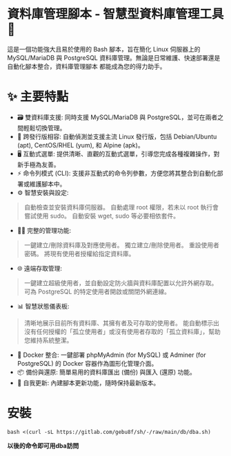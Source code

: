 # 資料庫管理腳本 - 智慧型資料庫管理工具 🧰
這是一個功能強大且易於使用的 Bash 腳本，旨在簡化 Linux 伺服器上的 MySQL/MariaDB 與 PostgreSQL 資料庫管理。無論是日常維護、快速部署還是自動化腳本整合，資料庫管理腳本 都能成為您的得力助手。

# ✨ 主要特點
- 🗃️ 雙資料庫支援: 同時支援 MySQL/MariaDB 與 PostgreSQL，並可在兩者之間輕鬆切換管理。
- 🐧 跨發行版相容: 自動偵測並支援主流 Linux 發行版，包括 Debian/Ubuntu (apt), CentOS/RHEL (yum), 和 Alpine (apk)。
- 🖥️ 互動式選單: 提供清晰、直觀的互動式選單，引導您完成各種複雜操作，對新手極為友善。
- ⚡️ 命令列模式 (CLI): 支援非互動式的命令列參數，方便您將其整合到自動化部署或維護腳本中。
- ⚙️ 智慧安裝與設定:
> 自動檢查並安裝資料庫伺服器。
> 自動處理 root 權限，若未以 root 執行會嘗試使用 sudo。
> 自動安裝 wget, sudo 等必要相依套件。
- 🧑‍💻 完整的管理功能:
> 一鍵建立/刪除資料庫及對應使用者。
> 獨立建立/刪除使用者。
> 重設使用者密碼。
> 將現有使用者授權給指定資料庫。
- 🌐 遠端存取管理:
 > 一鍵建立超級使用者，並自動設定防火牆與資料庫配置以允許外網存取。
 > 可為 PostgreSQL 的特定使用者開啟或關閉外網連線。
- 📊 智慧狀態儀表板:
 > 清晰地展示目前所有資料庫、其擁有者及可存取的使用者。
 > 能自動標示出沒有任何授權的「孤立使用者」或沒有使用者存取的「孤立資料庫」，幫助您維持系統整潔。
- 🐳 Docker 整合: 一鍵部署 phpMyAdmin (for MySQL) 或 Adminer (for PostgreSQL) 的 Docker 容器作為圖形化管理介面。
- 📦 備份與還原: 簡單易用的資料庫匯出 (備份) 與匯入 (還原) 功能。
- 🔄 自我更新: 內建腳本更新功能，隨時保持最新版本。
# 安裝
```
bash <(curl -sL https://gitlab.com/gebu8f/sh/-/raw/main/db/dba.sh)
```
**以後的命令即可用dba訪問**
